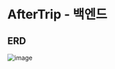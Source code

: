 # AfterTrip - 백엔드
## ERD
![image](https://user-images.githubusercontent.com/86969518/231358939-5eb5b100-9c1c-429e-b267-9bdf6d714024.png)
